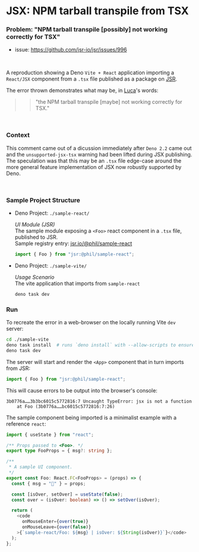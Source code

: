 # JSX: NPM tarball transpile from TSX

### Problem: "NPM tarball transpile [possibly] not working correctly for TSX"

- issue: https://github.com/jsr-io/jsr/issues/996

<p>&nbsp;</p>

A reproduction showing a Deno `Vite + React` application importing a `React/JSX`
component from a `.tsx` file published as a package on [JSR](https://jsr.io/@phil/sample-react/0.0.5/src/Foo.tsx).

The error thrown demonstrates what may be, in [Luca](https://github.com/lucacasonato)'s words:

> > "the NPM tarball transpile [maybe] not working correctly for TSX."

<p>&nbsp;</p>

### Context

This comment came out of a dicussion immediately after `Deno 2.2` came out and the
`unsupported-jsx-tsx` warning had been lifted during JSX publishing. The speculation was that this
may be an `.tsx` file edge-case around the more general feature implementation of JSX now
robustly supported by Deno.

<p>&nbsp;</p>

### Sample Project Structure

- Deno Project: `./sample-react/`

  _UI Module (JSR)_  
  The sample module exposing a `<Foo>` react component in a `.tsx` file, published to JSR.  
  Sample registry entry: [jsr.io/@phil/sample-react](https://jsr.io/@phil/sample-react)

  ```ts
  import { Foo } from "jsr:@phil/sample-react";
  ```

- Deno Project: `./sample-vite/`

  _Usage Scenario_  
  The vite application that imports from `sample-react`

  ```bash
  deno task dev
  ```

### Run

To recreate the error in a web-browser on the locally running Vite `dev` server:

```bash
cd ./sample-vite
deno task install  # runs `deno install` with --allow-scripts to ensure the Vite plugins fully install.
deno task dev
```

The server will start and render the `<App>` component that in turn imports from JSR:

```ts
import { Foo } from "jsr:@phil/sample-react";
```

This will cause errors to be output into the browser's console:

```
3b0776a……3b3bc6015c5772816:7 Uncaught TypeError: jsx is not a function
    at Foo (3b0776a……bc6015c5772816:7:26)
```

The sample component being imported is a minimalist example with a reference `react`:

```ts
import { useState } from "react";

/** Props passed to <Foo>. */
export type FooProps = { msg?: string };

/**
 * A sample UI component.
 */
export const Foo: React.FC<FooProps> = (props) => {
  const { msg = "🐷" } = props;

  const [isOver, setOver] = useState(false);
  const over = (isOver: boolean) => () => setOver(isOver);

  return (
    <code
      onMouseEnter={over(true)}
      onMouseLeave={over(false)}
    >{`sample-react/Foo: ${msg} | isOver: ${String(isOver)}`}</code>
  );
};
```
